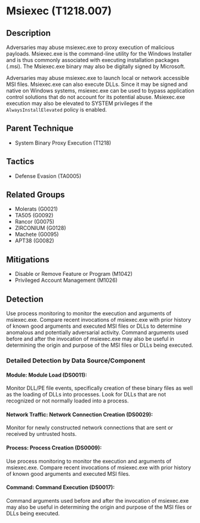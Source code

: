 # Msiexec (T1218.007)

## Description
Adversaries may abuse msiexec.exe to proxy execution of malicious payloads. Msiexec.exe is the command-line utility for the Windows Installer and is thus commonly associated with executing installation packages (.msi). The Msiexec.exe binary may also be digitally signed by Microsoft.

Adversaries may abuse msiexec.exe to launch local or network accessible MSI files. Msiexec.exe can also execute DLLs. Since it may be signed and native on Windows systems, msiexec.exe can be used to bypass application control solutions that do not account for its potential abuse. Msiexec.exe execution may also be elevated to SYSTEM privileges if the ```AlwaysInstallElevated``` policy is enabled.

## Parent Technique
- System Binary Proxy Execution (T1218)

## Tactics
- Defense Evasion (TA0005)

## Related Groups
- Molerats (G0021)
- TA505 (G0092)
- Rancor (G0075)
- ZIRCONIUM (G0128)
- Machete (G0095)
- APT38 (G0082)

## Mitigations
- Disable or Remove Feature or Program (M1042)
- Privileged Account Management (M1026)

## Detection
Use process monitoring to monitor the execution and arguments of msiexec.exe. Compare recent invocations of msiexec.exe with prior history of known good arguments and executed MSI files or DLLs to determine anomalous and potentially adversarial activity. Command arguments used before and after the invocation of msiexec.exe may also be useful in determining the origin and purpose of the MSI files or DLLs being executed.

### Detailed Detection by Data Source/Component
#### Module: Module Load (DS0011): 
Monitor DLL/PE file events, specifically creation of these binary files as well as the loading of DLLs into processes. Look for DLLs that are not recognized or not normally loaded into a process.

#### Network Traffic: Network Connection Creation (DS0029): 
Monitor for newly constructed network connections that are sent or received by untrusted hosts. 

#### Process: Process Creation (DS0009): 
Use process monitoring to monitor the execution and arguments of msiexec.exe. Compare recent invocations of msiexec.exe with prior history of known good arguments and executed MSI files.

#### Command: Command Execution (DS0017): 
Command arguments used before and after the invocation of msiexec.exe may also be useful in determining the origin and purpose of the MSI files or DLLs being executed.

